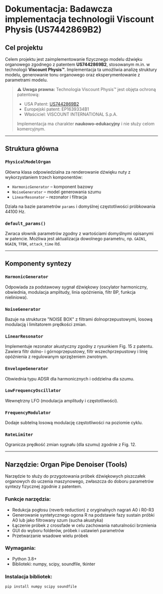 # Dokumentacja: Badawcza implementacja technologii Viscount Physis (US7442869B2)

## Cel projektu

Celem projektu jest zaimplementowanie fizycznego modelu dźwięku organowego zgodnego z patentem **US7442869B2**, stosowanym m.in. w technologii **Viscount Physis™**. Implementacja ta umożliwia analizę struktury modelu, generowanie tonu organowego oraz eksperymentowanie z parametrami modelu.

> ⚠️ **Uwaga prawna:** Technologia Viscount Physis™ jest objęta ochroną patentową:
>
> * USA Patent: [US7442869B2](https://patents.google.com/patent/US7442869B2/en)
> * Europejski patent: EP1639334B1
> * Właściciel: VISCOUNT INTERNATIONAL S.p.A.
>
> Implementacja ma charakter **naukowo-edukacyjny** i nie służy celom komercyjnym.

---

## Struktura główna

### `PhysicalModelOrgan`

Główna klasa odpowiedzialna za renderowanie dźwięku nuty z wykorzystaniem trzech komponentów:

* `HarmonicGenerator` – komponent bazowy
* `NoiseGenerator` – model generowania szumu
* `LinearResonator` – rezonator i filtracja

Działa na bazie parametrów `params` i domyślnej częstotliwości próbkowania 44100 Hz.

### `default_params()`

Zwraca słownik parametrów zgodny z wartościami domyślnymi opisanymi w patencie. Możliwa jest aktualizacja dowolnego parametru, np. `GAIN1`, `NGAIN`, `TFBK`, `attack_time` itd.

---

## Komponenty syntezy

### `HarmonicGenerator`

Odpowiada za podstawowy sygnał dźwiękowy (oscylator harmoniczny, obwiednia, modulacja amplitudy, linia opóźnienia, filtr BP, funkcja nieliniowa).

### `NoiseGenerator`

Bazuje na strukturze "NOISE BOX" z filtrami dolnoprzepustowymi, losową modulacją i limitatorem prędkości zmian.

### `LinearResonator`

Implementuje rezonator akustyczny zgodny z rysunkiem Fig. 15 z patentu. Zawiera filtr dolno- i górnoprzepustowy, filtr wszechprzepustowy i linię opóźnienia z regulowanym sprzężeniem zwrotnym.

### `EnvelopeGenerator`

Obwiednia typu ADSR dla harmonicznych i oddzielna dla szumu.

### `LowFrequencyOscillator`

Wewnętrzny LFO (modulacja amplitudy i częstotliwości).

### `FrequencyModulator`

Dodaje subtelną losową modulację częstotliwości na poziomie cyklu.

### `RateLimiter`

Ogranicza prędkość zmian sygnału (dla szumu) zgodnie z Fig. 12.

---

## Narzędzie: Organ Pipe Denoiser (Tools)

Narzędzie to służy do przygotowania próbek dźwiękowych piszczałek organowych do uczenia maszynowego, zwłaszcza do doboru parametrów syntezy fizycznej zgodnie z patentem.

### Funkcje narzędzia:

- Redukcja pogłosu (reverb reduction) z oryginalnych nagrań A0 i R0-R3
- Generowanie syntetycznego ogona R na podstawie fazy sustain próbki A0 lub jako filtrowany szum (sucha akustyka)
- Łączenie próbek z crossfade w celu zachowania naturalności brzmienia
- GUI do wyboru folderów, próbek i ustawień parametrów
- Przetwarzanie wsadowe wielu próbek

### Wymagania:

- Python 3.8+
- Biblioteki: numpy, scipy, soundfile, tkinter

### Instalacja bibliotek:

```bash
pip install numpy scipy soundfile
